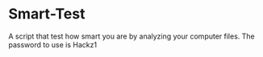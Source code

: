 # Smart-Test
A script that test how smart you are by analyzing your computer files. The password to use is Hackz1
